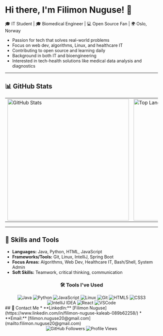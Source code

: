 # Hi there, I'm Filimon Nuguse! 👋

🎓 IT Student | 🎓 Biomedical Engineer | 💻 Open Source Fan | 🌍 Oslo, Norway

* Passion for tech that solves real-world problems
* Focus on web dev, algorithms, Linux, and healthcare IT
* Contributing to open source and learning daily
* Background in both IT and bioengineering
* Interested in tech-health solutions like medical data analysis and diagnostics

---

## 📊 GitHub Stats

<div align="center">
  <table>
    <tr>
      <td>
        <img src="https://github-readme-stats.vercel.app/api?username=Filimon-Coding&show_icons=true&theme=radical" alt="GitHub Stats" width="400"/>
      </td>
      <td>
        <img src="https://github-readme-stats.vercel.app/api/top-langs/?username=Filimon-Coding&layout=compact&theme=radical" alt="Top Languages" width="400"/>
      </td>
    </tr>
  </table>
</div>

---
## 🚀 Skills and Tools

* **Languages:** Java, Python, HTML, JavaScript
* **Frameworks/Tools:** Git, Linux, IntelliJ, Spring Boot
* **Focus Areas:** Algorithms, Web Dev, Healthcare IT, Bash/Shell, System Admin
* **Soft Skills:** Teamwork, critical thinking, communication

<div align="center">
  <h3>🛠 Tools I've Used</h3>
  <img src="https://img.icons8.com/color/48/000000/java-coffee-cup-logo.png" alt="Java"/>
  <img src="https://img.icons8.com/color/48/000000/python.png" alt="Python"/>
  <img src="https://img.icons8.com/color/48/000000/javascript.png" alt="JavaScript"/>
  <img src="https://img.icons8.com/color/48/000000/linux.png" alt="Linux"/>
  <img src="https://img.icons8.com/color/48/000000/git.png" alt="Git"/>
  <img src="https://img.icons8.com/color/48/000000/html-5--v1.png" alt="HTML5"/>
  <img src="https://img.icons8.com/color/48/000000/css3.png" alt="CSS3"/>
  <img src="https://img.icons8.com/color/48/000000/intellij-idea.png" alt="IntelliJ IDEA"/>
  <img src="https://img.icons8.com/officel/40/000000/react.png" alt="React"/>
  <img src="https://img.icons8.com/color/48/000000/visual-studio-code-2019.png" alt="VSCode"/>
</div>
## 📧 Contact Me
* **LinkedIn:** [Filimon Nuguse](https://www.linkedin.com/in/filimon-nuguse-kaleab-089b62258/)
* **Email:** [filimon.nuguse20@gmail.com](mailto:filimon.nuguse20@gmail.com)

<div align="center">
  <img src="https://img.shields.io/github/followers/Filimon-Coding?style=social" alt="GitHub Followers"/>
  <img src="https://komarev.com/ghpvc/?username=Filimon-Coding&color=green" alt="Profile Views"/>
</div>
